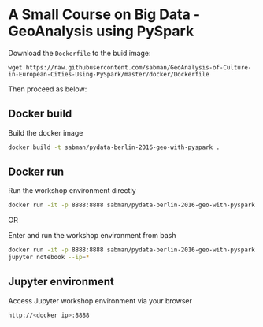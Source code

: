 # A Small Course on Big Data - GeoAnalysis using PySpark

Download the `Dockerfile` to the buid image:

```
wget https://raw.githubusercontent.com/sabman/GeoAnalysis-of-Culture-in-European-Cities-Using-PySpark/master/docker/Dockerfile
```

Then proceed as below:
 
## Docker build
Build the docker image
```sh
docker build -t sabman/pydata-berlin-2016-geo-with-pyspark .
```

## Docker run

Run the workshop environment directly
```sh
docker run -it -p 8888:8888 sabman/pydata-berlin-2016-geo-with-pyspark
```

OR

Enter and run the workshop environment from bash
```sh
docker run -it -p 8888:8888 sabman/pydata-berlin-2016-geo-with-pyspark bash
jupyter notebook --ip=*
```

## Jupyter environment
Access Jupyter workshop environment via your browser
```sh
http://<docker ip>:8888
```
